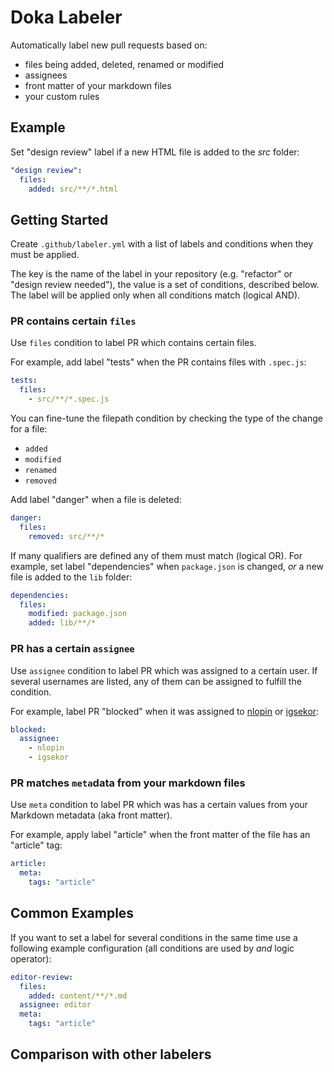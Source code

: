 # Doka Labeler

Automatically label new pull requests based on:
* files being added, deleted, renamed or modified
* assignees
* front matter of your markdown files
* your custom rules

## Example

Set "design review" label if a new HTML file is added to the _src_ folder:

```yml
"design review":
  files:
    added: src/**/*.html
```

## Getting Started

Create `.github/labeler.yml` with a list of labels and conditions when they must be applied.

The key is the name of the label in your repository (e.g. "refactor" or "design review needed"), the value is a set
of conditions, described below. The label will be applied only when all conditions match (logical AND).

### PR contains certain `files`

Use `files` condition to label PR which contains certain files.

For example, add label "tests" when the PR contains
files with `.spec.js`:

```yml
tests:
  files:
    - src/**/*.spec.js
```

You can fine-tune the filepath condition by checking the type of the change for a file:
* `added`
* `modified`
* `renamed`
* `removed`

Add label "danger" when a file is deleted:

```yml
danger:
  files:
    removed: src/**/*
```

If many qualifiers are defined any of them must match (logical OR). For example, set label "dependencies" when
`package.json` is changed, _or_ a new file is added to the `lib` folder:

```yml
dependencies:
  files:
    modified: package.json
    added: lib/**/*
```

### PR has a certain `assignee`

Use `assignee` condition to label PR which was assigned to a certain user.
If several usernames are listed, any of them can be assigned to fulfill the condition.

For example, label PR "blocked" when it was assigned to [nlopin](https://github.com/nlopin) or [igsekor](https://github.com/igsekor):

```yml
blocked:
  assignee:
    - nlopin
    - igsekor
```

### PR matches `meta`data from your markdown files

Use `meta` condition to label PR which was has a certain values from your Markdown metadata (aka front matter).

For example, apply label "article" when the front matter of the file has an "article" tag:

```yml
article:
  meta:
    tags: "article"
```

## Common Examples

If you want to set a label for several conditions in the same time use a following example configuration (all conditions are used by _and_ logic operator):

```yml
editor-review:
  files:
    added: content/**/*.md
  assignee: editor
  meta:
    tags: "article"
```

## Comparison with other labelers

